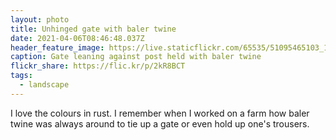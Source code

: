 ```yaml
---
layout: photo
title: Unhinged gate with baler twine
date: 2021-04-06T08:46:48.037Z
header_feature_image: https://live.staticflickr.com/65535/51095465103_14ac7bd648_c_d.jpg
caption: Gate leaning against post held with baler twine
flickr_share: https://flic.kr/p/2kR8BCT
tags:
  - landscape
---
```

I love the colours in rust. I remember when I worked on a farm how baler twine was always around to tie up a gate or even hold up one's trousers.